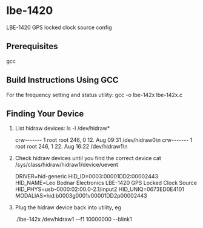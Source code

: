 # lbe-1420
LBE-1420 GPS locked clock source config

## Prerequisites ##

gcc


## Build Instructions Using GCC ##

For the frequency setting and status utility:
    gcc -o lbe-142x lbe-142x.c


## Finding Your Device ##

1. List hidraw devices:
    ls -l /dev/hidraw*

    crw------- 1 root root 246, 0 12. Aug 09:31 /dev/hidraw0\n
    crw------- 1 root root 246, 1 22. Aug 16:22 /dev/hidraw1\n

2. Check hidraw devices until you find the correct device
    cat /sys/class/hidraw/hidraw1/device/uevent

    DRIVER=hid-generic
    HID_ID=0003:00001DD2:00002443
    HID_NAME=Leo Bodnar Electronics LBE-1420 GPS Locked Clock Source
    HID_PHYS=usb-0000:02:00.0-2.1/input2
    HID_UNIQ=0673ED0E4101
    MODALIAS=hid:b0003g0001v00001DD2p00002443

3. Plug the hidraw device back into utility, eg

    ./lbe-142x /dev/hidraw1 --f1 10000000 --blink1
